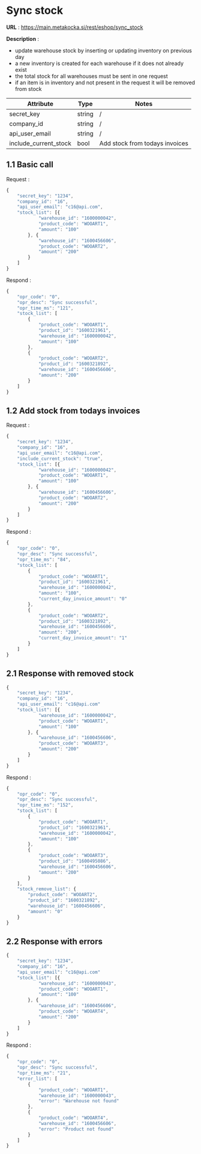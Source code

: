 # Sync stock
**URL** : https://main.metakocka.si/rest/eshop/sync_stock

**Description** : 
- update warehouse stock by inserting or updating inventory on previous day
- a new inventory is created for each warehouse if it does not already exist
- the total stock for all warehouses must be sent in one request
- if an item is in inventory and not present in the request it will be removed from stock


Attribute                 | Type | Notes|
--------------------------|------|------|
| secret_key | string | / |
| company_id | string | / |
| api_user_email | string | / |
| include_current_stock | bool | Add stock from todays invoices |

## 1.1 Basic call 
Request :
```javascript
{
    "secret_key": "1234",
    "company_id": "16",
    "api_user_email": "c16@api.com",
    "stock_list": [{
            "warehouse_id": "1600000042",
            "product_code": "WOOART1",
            "amount": "100"
        }, {
            "warehouse_id": "1600456606",
            "product_code": "WOOART2",
            "amount": "200"
        }
    ]
}
```
Respond :
``` javascript
{
    "opr_code": "0",
    "opr_desc": "Sync successful",
    "opr_time_ms": "121",
    "stock_list": [
        {
            "product_code": "WOOART1",
            "product_id": "1600321961",
            "warehouse_id": "1600000042",
            "amount": "100"
        },
        {
            "product_code": "WOOART2",
            "product_id": "1600321892",
            "warehouse_id": "1600456606",
            "amount": "200"
        }
    ]
}
```

## 1.2 Add stock from todays invoices 
Request :
```javascript
{
    "secret_key": "1234",
    "company_id": "16",
    "api_user_email": "c16@api.com",
    "include_current_stock": "true",
    "stock_list": [{
            "warehouse_id": "1600000042",
            "product_code": "WOOART1",
            "amount": "100"
        }, {
            "warehouse_id": "1600456606",
            "product_code": "WOOART2",
            "amount": "200"
        }
    ]
}
```
Respond :
``` javascript
{
    "opr_code": "0",
    "opr_desc": "Sync successful",
    "opr_time_ms": "84",
    "stock_list": [
        {
            "product_code": "WOOART1",
            "product_id": "1600321961",
            "warehouse_id": "1600000042",
            "amount": "100",
            "current_day_invoice_amount": "0"
        },
        {
            "product_code": "WOOART2",
            "product_id": "1600321892",
            "warehouse_id": "1600456606",
            "amount": "200",
            "current_day_invoice_amount": "1"
        }
    ]
}
```


## 2.1 Response with removed stock
```javascript
{
    "secret_key": "1234",
    "company_id": "16",
    "api_user_email": "c16@api.com"
    "stock_list": [{
            "warehouse_id": "1600000042",
            "product_code": "WOOART1",
            "amount": "100"
        }, {
            "warehouse_id": "1600456606",
            "product_code": "WOOART3",
            "amount": "200"
        }
    ]
}
```
Respond :
``` javascript
{
    "opr_code": "0",
    "opr_desc": "Sync successful",
    "opr_time_ms": "152",
    "stock_list": [
        {
            "product_code": "WOOART1",
            "product_id": "1600321961",
            "warehouse_id": "1600000042",
            "amount": "100"
        },
        {
            "product_code": "WOOART3",
            "product_id": "1600495086",
            "warehouse_id": "1600456606",
            "amount": "200"
        }
    ],
    "stock_remove_list": {
        "product_code": "WOOART2",
        "product_id": "1600321892",
        "warehouse_id": "1600456606",
        "amount": "0"
    }
}
```

## 2.2 Response with errors
```javascript
{
    "secret_key": "1234",
    "company_id": "16",
    "api_user_email": "c16@api.com"
    "stock_list": [{
            "warehouse_id": "1600000043",
            "product_code": "WOOART1",
            "amount": "100"
        }, {
            "warehouse_id": "1600456606",
            "product_code": "WOOART4",
            "amount": "200"
        }
    ]
}

```
Respond :
``` javascript
{
    "opr_code": "0",
    "opr_desc": "Sync successful",
    "opr_time_ms": "21",
    "error_list": [
        {
            "product_code": "WOOART1",
            "warehouse_id": "1600000043",
            "error": "Warehouse not found"
        },
        {
            "product_code": "WOOART4",
            "warehouse_id": "1600456606",
            "error": "Product not found"
        }
    ]
}
```
